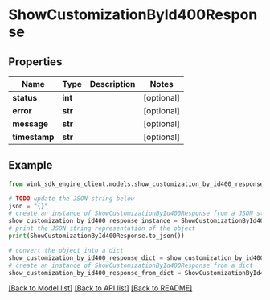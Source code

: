 # ShowCustomizationById400Response


## Properties

Name | Type | Description | Notes
------------ | ------------- | ------------- | -------------
**status** | **int** |  | [optional] 
**error** | **str** |  | [optional] 
**message** | **str** |  | [optional] 
**timestamp** | **str** |  | [optional] 

## Example

```python
from wink_sdk_engine_client.models.show_customization_by_id400_response import ShowCustomizationById400Response

# TODO update the JSON string below
json = "{}"
# create an instance of ShowCustomizationById400Response from a JSON string
show_customization_by_id400_response_instance = ShowCustomizationById400Response.from_json(json)
# print the JSON string representation of the object
print(ShowCustomizationById400Response.to_json())

# convert the object into a dict
show_customization_by_id400_response_dict = show_customization_by_id400_response_instance.to_dict()
# create an instance of ShowCustomizationById400Response from a dict
show_customization_by_id400_response_from_dict = ShowCustomizationById400Response.from_dict(show_customization_by_id400_response_dict)
```
[[Back to Model list]](../README.md#documentation-for-models) [[Back to API list]](../README.md#documentation-for-api-endpoints) [[Back to README]](../README.md)


